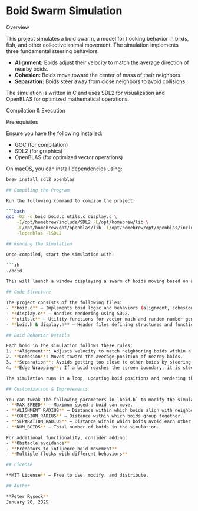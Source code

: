 # Boid Swarm Simulation

Overview

This project simulates a boid swarm, a model for flocking behavior in birds, fish, and other collective animal movement. The simulation implements three fundamental steering behaviors:

*   **Alignment:** Boids adjust their velocity to match the average direction of nearby boids.
*   **Cohesion:** Boids move toward the center of mass of their neighbors.
*   **Separation:** Boids steer away from close neighbors to avoid collisions.

The simulation is written in C and uses SDL2 for visualization and OpenBLAS for optimized mathematical operations.

Compilation & Execution

Prerequisites

Ensure you have the following installed:

*   GCC (for compilation)
*   SDL2 (for graphics)
*   OpenBLAS (for optimized vector operations)

On macOS, you can install dependencies using:

```bash
brew install sdl2 openblas

## Compiling the Program

Run the following command to compile the project:

```bash
gcc -O3 -o boid boid.c utils.c display.c \
    -I/opt/homebrew/include/SDL2 -L/opt/homebrew/lib \
    -L/opt/homebrew/opt/openblas/lib -I/opt/homebrew/opt/openblas/include \
    -lopenblas -lSDL2

## Running the Simulation

Once compiled, start the simulation with:

```sh
./boid

This will launch a window displaying a swarm of boids moving based on alignment, cohesion, and separation rules.

## Code Structure

The project consists of the following files:
- **boid.c** – Implements boid logic and behaviors (alignment, cohesion, separation).
- **display.c** – Handles rendering using SDL2.
- **utils.c** – Utility functions for vector math and random number generation.
- **boid.h & display.h** – Header files defining structures and function prototypes.

## Boid Behavior Details

Each boid in the simulation follows these rules:
1. **Alignment**: Adjusts velocity to match neighboring boids within a certain radius.
2. **Cohesion**: Moves toward the average position of nearby boids.
3. **Separation**: Avoids getting too close to other boids by steering away from them.
4. **Edge Wrapping**: If a boid reaches the screen boundary, it is steered back inward.

The simulation runs in a loop, updating boid positions and rendering them in real-time.

## Customization & Improvements

You can tweak the following parameters in `boid.h` to modify the simulation:
- **MAX_SPEED** – Maximum speed a boid can move.
- **ALIGNMENT_RADIUS** – Distance within which boids align with neighbors.
- **COHESION_RADIUS** – Distance within which boids group together.
- **SEPARATION_RADIUS** – Distance within which boids avoid each other.
- **NUM_BOIDS** – Total number of boids in the simulation.

For additional functionality, consider adding:
- **Obstacle avoidance**
- **Predators to influence boid movement**
- **Multiple flocks with different behaviors**

## License

**MIT License** – Free to use, modify, and distribute.

## Author

**Peter Ryseck**  
January 20, 2025